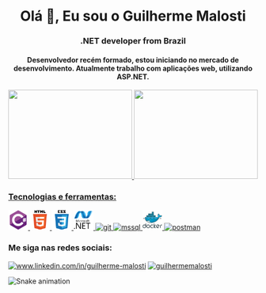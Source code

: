 <h1 align="center">Olá 👋, Eu sou o Guilherme Malosti</h1>
<h3 align="center">.NET developer from Brazil</h3>

<h4 align="center">Desenvolvedor recém formado, estou iniciando no mercado de desenvolvimento. Atualmente trabalho com aplicações web, utilizando ASP.NET.</h4>

<div>
  <a href="https://github.com/Malosti">
  <img width="250em" height="180em" src="https://github-readme-stats.vercel.app/api?username=Malosti&show_icons=true&theme=radical&iclude_all_commits=true&count_private=true"/>
  <img width="250em" height="180em" src="https://github-readme-stats.vercel.app/api/top-langs/?username=Malosti&layout=compact&langs_count=16&theme=radical"/>
</div>

<div>
<h3 align="left">Tecnologias e ferramentas:</h3>
<p align="left">
  <a href="https://www.w3schools.com/cs/" target="_blank" rel="noreferrer"> <img src="https://raw.githubusercontent.com/devicons/devicon/master/icons/csharp/csharp-original.svg" alt="csharp" width="40" height="40"/> </a>
   <a href="https://www.w3.org/html/" target="_blank" rel="noreferrer"> <img src="https://raw.githubusercontent.com/devicons/devicon/master/icons/html5/html5-original-wordmark.svg" alt="html5" width="40" height="40"/> </a>
  <a href="https://www.w3schools.com/css/" target="_blank" rel="noreferrer"> <img src="https://raw.githubusercontent.com/devicons/devicon/master/icons/css3/css3-original-wordmark.svg" alt="css3" width="40" height="40"/> </a>
  <a href="https://dotnet.microsoft.com/" target="_blank" rel="noreferrer"> <img src="https://raw.githubusercontent.com/devicons/devicon/master/icons/dot-net/dot-net-original-wordmark.svg" alt="dotnet" width="40" height="40"/> </a>
  <a href="https://git-scm.com/" target="_blank" rel="noreferrer"> <img src="https://www.vectorlogo.zone/logos/git-scm/git-scm-icon.svg" alt="git" width="40"height="40"/> </a> 
  <a href="https://www.microsoft.com/en-us/sql-server" target="_blank" rel="noreferrer"> <img src="https://www.svgrepo.com/show/303229/microsoft-sql-server-logo.svg"alt="mssql" width="40" height="40"/> </a>
  <a href="https://www.docker.com/" target="_blank" rel="noreferrer"> <img src="https://raw.githubusercontent.com/devicons/devicon/master/icons/docker/docker-original-wordmark.svg" alt="docker" width="40" height="40"/> </a>
  <a href="https://postman.com" target="_blank" rel="noreferrer"> <img src="https://www.vectorlogo.zone/logos/getpostman/getpostman-icon.svg" alt="postman" width="40" height="40"/> </a> </p>
</div>

<div>
<h3 align="left">Me siga nas redes sociais:</h3>
<p align="left">
<a href="https://linkedin.com/in/www.linkedin.com/in/guilherme-malosti" target="blank"><img align="center" src="https://raw.githubusercontent.com/rahuldkjain/github-profile-readme-generator/master/src/images/icons/Social/linked-in-alt.svg" alt="www.linkedin.com/in/guilherme-malosti" height="30" width="40" /></a>
<a href="https://instagram.com/guilhermemalosti" target="blank"><img align="center" src="https://raw.githubusercontent.com/rahuldkjain/github-profile-readme-generator/master/src/images/icons/Social/instagram.svg" alt="guilhermemalosti" height="30" width="40" /></a>
</p>
</div>

![Snake animation](https://github.com/Malosti/Malosti/blob/output/github-contribution-grid-snake.svg)
